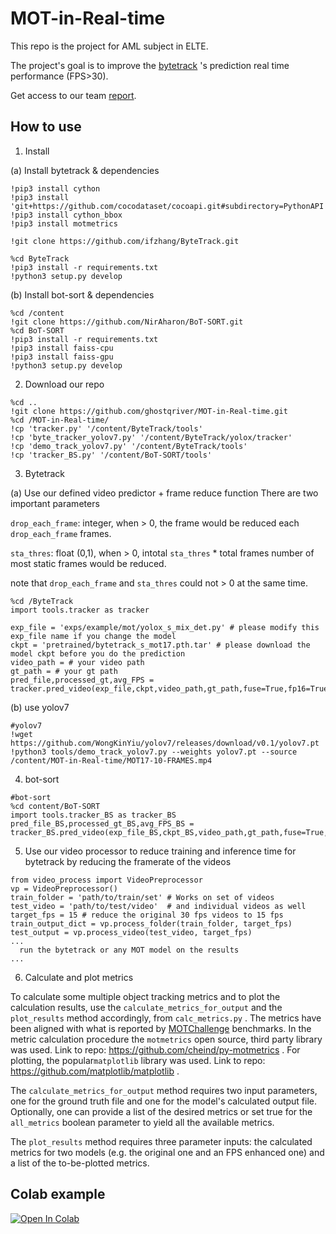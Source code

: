 # MOT-in-Real-time

This repo is the project for AML subject in ELTE.

The project's goal is to improve the [bytetrack](https://github.com/ifzhang/ByteTrack) 's prediction real time performance (FPS>30).

Get access to our team [report](https://docs.google.com/document/d/1CL5NLqxpi42jAJE1RuJuDSf8qFIHfQXw/edit?usp=sharing&ouid=109729230889422611512&rtpof=true&sd=true).

## How to use

1. Install

(a) Install bytetrack & dependencies
```shell
!pip3 install cython
!pip3 install 'git+https://github.com/cocodataset/cocoapi.git#subdirectory=PythonAPI'
!pip3 install cython_bbox
!pip3 install motmetrics

!git clone https://github.com/ifzhang/ByteTrack.git

%cd ByteTrack
!pip3 install -r requirements.txt
!python3 setup.py develop
```
(b) Install bot-sort & dependencies
```shell
%cd /content
!git clone https://github.com/NirAharon/BoT-SORT.git
%cd BoT-SORT
!pip3 install -r requirements.txt
!pip3 install faiss-cpu
!pip3 install faiss-gpu
!python3 setup.py develop
```
2. Download our repo
```shell
%cd ..
!git clone https://github.com/ghostqriver/MOT-in-Real-time.git
%cd /MOT-in-Real-time/
!cp 'tracker.py' '/content/ByteTrack/tools'
!cp 'byte_tracker_yolov7.py' '/content/ByteTrack/yolox/tracker'
!cp 'demo_track_yolov7.py' '/content/ByteTrack/tools'
!cp 'tracker_BS.py' '/content/BoT-SORT/tools'
```
3. Bytetrack

(a) Use our defined video predictor + frame reduce function
There are two important parameters 

```drop_each_frame```: integer, when > 0, the frame would be reduced each ```drop_each_frame``` frames.

```sta_thres```: float (0,1), when > 0, intotal ```sta_thres``` * total frames number of most static frames would be reduced.

note that ```drop_each_frame``` and ```sta_thres``` could not > 0 at the same time.
```shell
%cd /ByteTrack
import tools.tracker as tracker

exp_file = 'exps/example/mot/yolox_s_mix_det.py' # please modify this exp_file name if you change the model
ckpt = 'pretrained/bytetrack_s_mot17.pth.tar' # please download the model ckpt before you do the prediction
video_path = # your video path
gt_path = # your gt path
pred_file,processed_gt,avg_FPS = tracker.pred_video(exp_file,ckpt,video_path,gt_path,fuse=True,fp16=True,drop_each_frame=0,sta_thres=0.5)
```

(b) use yolov7
```shell
#yolov7
!wget https://github.com/WongKinYiu/yolov7/releases/download/v0.1/yolov7.pt
!python3 tools/demo_track_yolov7.py --weights yolov7.pt --source /content/MOT-in-Real-time/MOT17-10-FRAMES.mp4
```

4. bot-sort
```shell
#bot-sort
%cd content/BoT-SORT
import tools.tracker_BS as tracker_BS
pred_file_BS,processed_gt_BS,avg_FPS_BS = tracker_BS.pred_video(exp_file_BS,ckpt_BS,video_path,gt_path,fuse=True,fp16=True,sta_thres=0.5)
```

5. Use our video processor to reduce training and inference time for bytetrack by reducing the framerate of the videos
```shell
from video_process import VideoPreprocessor
vp = VideoPreprocessor()
train_folder = 'path/to/train/set' # Works on set of videos
test_video = 'path/to/test/video'  # and individual videos as well
target_fps = 15 # reduce the original 30 fps videos to 15 fps
train_output_dict = vp.process_folder(train_folder, target_fps)  
test_output = vp.process_video(test_video, target_fps)
...
  run the bytetrack or any MOT model on the results
...
```
6. Calculate and plot metrics

  To calculate some multiple object tracking metrics and to plot the calculation results, use the ```calculate_metrics_for_output``` and the ```plot_results``` method accordingly, from ```calc_metrics.py``` . The metrics have been aligned with what is reported by [MOTChallenge](https://motchallenge.net/) benchmarks. In the metric calculation procedure the ```motmetrics``` open source, third party library was used. Link to repo: https://github.com/cheind/py-motmetrics . For plotting,  the popular```matplotlib``` library was used. Link to repo: https://github.com/matplotlib/matplotlib .

The ```calculate_metrics_for_output``` method requires two input parameters, one for the ground truth file and one for the model's calculated output file. Optionally, one can provide a list of the desired metrics or set true for the ```all_metrics``` boolean parameter to yield all the available metrics. 

The ```plot_results``` method requires three parameter inputs: the calculated metrics for two models (e.g. the original one and an FPS enhanced one) and a list of the to-be-plotted metrics.




## Colab example

[![Open In Colab](https://colab.research.google.com/assets/colab-badge.svg)](https://colab.research.google.com/drive/1w_4PgAOQ-biOVtb2UCGuL2stxI_eCBpu?usp=sharing)
